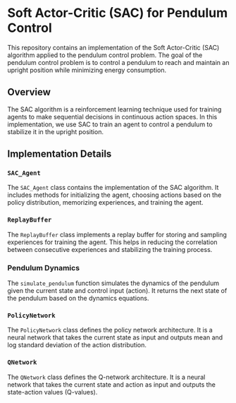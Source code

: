 # Soft Actor-Critic (SAC) for Pendulum Control

This repository contains an implementation of the Soft Actor-Critic (SAC) algorithm applied to the pendulum control problem. The goal of the pendulum control problem is to control a pendulum to reach and maintain an upright position while minimizing energy consumption.

## Overview

The SAC algorithm is a reinforcement learning technique used for training agents to make sequential decisions in continuous action spaces. In this implementation, we use SAC to train an agent to control a pendulum to stabilize it in the upright position.

## Implementation Details

### `SAC_Agent`

The `SAC_Agent` class contains the implementation of the SAC algorithm. It includes methods for initializing the agent, choosing actions based on the policy distribution, memorizing experiences, and training the agent.

### `ReplayBuffer`

The `ReplayBuffer` class implements a replay buffer for storing and sampling experiences for training the agent. This helps in reducing the correlation between consecutive experiences and stabilizing the training process.

### Pendulum Dynamics

The `simulate_pendulum` function simulates the dynamics of the pendulum given the current state and control input (action). It returns the next state of the pendulum based on the dynamics equations.

### `PolicyNetwork`

The `PolicyNetwork` class defines the policy network architecture. It is a neural network that takes the current state as input and outputs mean and log standard deviation of the action distribution.

### `QNetwork`

The `QNetwork` class defines the Q-network architecture. It is a neural network that takes the current state and action as input and outputs the state-action values (Q-values).
